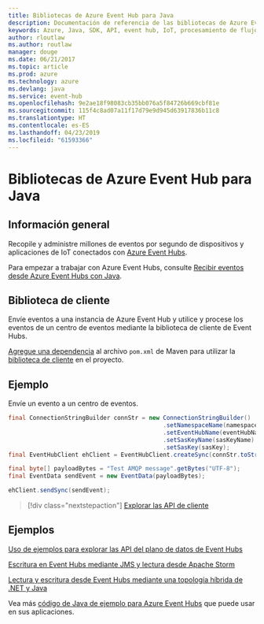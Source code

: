 ```yaml
---
title: Bibliotecas de Azure Event Hub para Java
description: Documentación de referencia de las bibliotecas de Azure Event Hub para Java
keywords: Azure, Java, SDK, API, event hub, IoT, procesamiento de flujo
author: rloutlaw
ms.author: routlaw
manager: douge
ms.date: 06/21/2017
ms.topic: article
ms.prod: azure
ms.technology: azure
ms.devlang: java
ms.service: event-hub
ms.openlocfilehash: 9e2ae18f98083cb35bb076a5f84726b669cbf81e
ms.sourcegitcommit: 115f4c8ad07a11f17d79e9d945d63917836b11c8
ms.translationtype: HT
ms.contentlocale: es-ES
ms.lasthandoff: 04/23/2019
ms.locfileid: "61593366"
---
```

# <a name="azure-event-hub-libraries-for-java"></a>Bibliotecas de Azure Event Hub para Java

## <a name="overview"></a>Información general

Recopile y administre millones de eventos por segundo de dispositivos y aplicaciones de IoT conectados con [Azure Event Hubs](/azure/event-hubs/event-hubs-what-is-event-hubs).

Para empezar a trabajar con Azure Event Hubs, consulte [Recibir eventos desde Azure Event Hubs con Java](/azure/event-hubs/event-hubs-java-get-started-receive-eph).


## <a name="client-library"></a>Biblioteca de cliente

Envíe eventos a una instancia de Azure Event Hub y utilice y procese los eventos de un centro de eventos mediante la biblioteca de cliente de Event Hubs.

[Agregue una dependencia](https://maven.apache.org/guides/getting-started/index.html#How_do_I_use_external_dependencies) al archivo `pom.xml` de Maven para utilizar la [biblioteca de cliente](https://mvnrepository.com/artifact/com.microsoft.azure/azure-eventhubs) en el proyecto.
 

## <a name="example"></a>Ejemplo

Envíe un evento a un centro de eventos.

```java
final ConnectionStringBuilder connStr = new ConnectionStringBuilder()
                                            .setNamespaceName(namespaceName)
                                            .setEventHubName(eventHubName)
                                            .setSasKeyName(sasKeyName)
                                            .setSasKey(sasKey);
final EventHubClient ehClient = EventHubClient.createSync(connStr.toString());

final byte[] payloadBytes = "Test AMQP message".getBytes("UTF-8");
final EventData sendEvent = new EventData(payloadBytes);

ehClient.sendSync(sendEvent);
```


> [!div class="nextstepaction"]
> [Explorar las API de cliente](/java/api/overview/azure/eventhubs/client)



## <a name="samples"></a>Ejemplos

[Uso de ejemplos para explorar las API del plano de datos de Event Hubs][1]

[Escritura en Event Hubs mediante JMS y lectura desde Apache Storm][2]

[Lectura y escritura desde Event Hubs mediante una topología híbrida de .NET y Java][3] 

[1]: https://github.com/Azure/azure-event-hubs/tree/master/samples/Java
[2]: https://github.com/Azure-Samples/event-hubs-java-storm-sender-jms-receiver
[3]: https://github.com/Azure-Samples/hdinsight-dotnet-java-storm-eventhub

Vea más [código de Java de ejemplo para Azure Event Hubs](https://azure.microsoft.com/resources/samples/?platform=java&term=event) que puede usar en sus aplicaciones.


